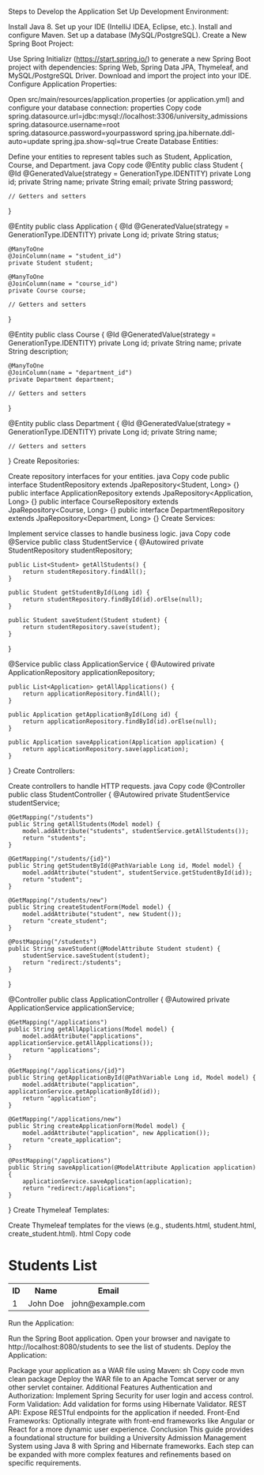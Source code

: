 Steps to Develop the Application
Set Up Development Environment:

Install Java 8.
Set up your IDE (IntelliJ IDEA, Eclipse, etc.).
Install and configure Maven.
Set up a database (MySQL/PostgreSQL).
Create a New Spring Boot Project:

Use Spring Initializr (https://start.spring.io/) to generate a new Spring Boot project with dependencies: Spring Web, Spring Data JPA, Thymeleaf, and MySQL/PostgreSQL Driver.
Download and import the project into your IDE.
Configure Application Properties:

Open src/main/resources/application.properties (or application.yml) and configure your database connection:
properties
Copy code
spring.datasource.url=jdbc:mysql://localhost:3306/university_admissions
spring.datasource.username=root
spring.datasource.password=yourpassword
spring.jpa.hibernate.ddl-auto=update
spring.jpa.show-sql=true
Create Database Entities:

Define your entities to represent tables such as Student, Application, Course, and Department.
java
Copy code
@Entity
public class Student {
    @Id
    @GeneratedValue(strategy = GenerationType.IDENTITY)
    private Long id;
    private String name;
    private String email;
    private String password;
    
    // Getters and setters
}

@Entity
public class Application {
    @Id
    @GeneratedValue(strategy = GenerationType.IDENTITY)
    private Long id;
    private String status;
    
    @ManyToOne
    @JoinColumn(name = "student_id")
    private Student student;

    @ManyToOne
    @JoinColumn(name = "course_id")
    private Course course;
    
    // Getters and setters
}

@Entity
public class Course {
    @Id
    @GeneratedValue(strategy = GenerationType.IDENTITY)
    private Long id;
    private String name;
    private String description;
    
    @ManyToOne
    @JoinColumn(name = "department_id")
    private Department department;
    
    // Getters and setters
}

@Entity
public class Department {
    @Id
    @GeneratedValue(strategy = GenerationType.IDENTITY)
    private Long id;
    private String name;
    
    // Getters and setters
}
Create Repositories:

Create repository interfaces for your entities.
java
Copy code
public interface StudentRepository extends JpaRepository<Student, Long> {}
public interface ApplicationRepository extends JpaRepository<Application, Long> {}
public interface CourseRepository extends JpaRepository<Course, Long> {}
public interface DepartmentRepository extends JpaRepository<Department, Long> {}
Create Services:

Implement service classes to handle business logic.
java
Copy code
@Service
public class StudentService {
    @Autowired
    private StudentRepository studentRepository;

    public List<Student> getAllStudents() {
        return studentRepository.findAll();
    }
    
    public Student getStudentById(Long id) {
        return studentRepository.findById(id).orElse(null);
    }
    
    public Student saveStudent(Student student) {
        return studentRepository.save(student);
    }
}

@Service
public class ApplicationService {
    @Autowired
    private ApplicationRepository applicationRepository;

    public List<Application> getAllApplications() {
        return applicationRepository.findAll();
    }
    
    public Application getApplicationById(Long id) {
        return applicationRepository.findById(id).orElse(null);
    }
    
    public Application saveApplication(Application application) {
        return applicationRepository.save(application);
    }
}
Create Controllers:

Create controllers to handle HTTP requests.
java
Copy code
@Controller
public class StudentController {
    @Autowired
    private StudentService studentService;

    @GetMapping("/students")
    public String getAllStudents(Model model) {
        model.addAttribute("students", studentService.getAllStudents());
        return "students";
    }

    @GetMapping("/students/{id}")
    public String getStudentById(@PathVariable Long id, Model model) {
        model.addAttribute("student", studentService.getStudentById(id));
        return "student";
    }

    @GetMapping("/students/new")
    public String createStudentForm(Model model) {
        model.addAttribute("student", new Student());
        return "create_student";
    }

    @PostMapping("/students")
    public String saveStudent(@ModelAttribute Student student) {
        studentService.saveStudent(student);
        return "redirect:/students";
    }
}

@Controller
public class ApplicationController {
    @Autowired
    private ApplicationService applicationService;

    @GetMapping("/applications")
    public String getAllApplications(Model model) {
        model.addAttribute("applications", applicationService.getAllApplications());
        return "applications";
    }

    @GetMapping("/applications/{id}")
    public String getApplicationById(@PathVariable Long id, Model model) {
        model.addAttribute("application", applicationService.getApplicationById(id));
        return "application";
    }

    @GetMapping("/applications/new")
    public String createApplicationForm(Model model) {
        model.addAttribute("application", new Application());
        return "create_application";
    }

    @PostMapping("/applications")
    public String saveApplication(@ModelAttribute Application application) {
        applicationService.saveApplication(application);
        return "redirect:/applications";
    }
}
Create Thymeleaf Templates:

Create Thymeleaf templates for the views (e.g., students.html, student.html, create_student.html).
html
Copy code
<!-- src/main/resources/templates/students.html -->
<!DOCTYPE html>
<html xmlns:th="http://www.thymeleaf.org">
<head>
    <title>Students</title>
</head>
<body>
    <h1>Students List</h1>
    <table>
        <tr>
            <th>ID</th>
            <th>Name</th>
            <th>Email</th>
        </tr>
        <tr th:each="student : ${students}">
            <td th:text="${student.id}">1</td>
            <td th:text="${student.name}">John Doe</td>
            <td th:text="${student.email}">john@example.com</td>
        </tr>
    </table>
</body>
</html>
Run the Application:

Run the Spring Boot application.
Open your browser and navigate to http://localhost:8080/students to see the list of students.
Deploy the Application:

Package your application as a WAR file using Maven:
sh
Copy code
mvn clean package
Deploy the WAR file to an Apache Tomcat server or any other servlet container.
Additional Features
Authentication and Authorization: Implement Spring Security for user login and access control.
Form Validation: Add validation for forms using Hibernate Validator.
REST API: Expose RESTful endpoints for the application if needed.
Front-End Frameworks: Optionally integrate with front-end frameworks like Angular or React for a more dynamic user experience.
Conclusion
This guide provides a foundational structure for building a University Admission Management System using Java 8 with Spring and Hibernate frameworks. Each step can be expanded with more complex features and refinements based on specific requirements.
